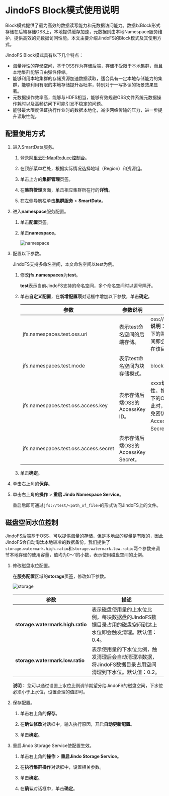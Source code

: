 # JindoFS Block模式使用说明

Block模式提供了最为高效的数据读写能力和元数据访问能力。数据以Block形式存储在后端存储OSS上，本地提供缓存加速，元数据则由本地Namespace服务维护，提供高效的元数据访问性能。本文主要介绍JindoFS的Block模式及其使用方式。

JindoFS Block模式具有以下几个特点：

-   海量弹性的存储空间，基于OSS作为存储后端，存储不受限于本地集群，而且本地集群能够自由弹性伸缩。
-   能够利用本地集群的存储资源加速数据读取，适合具有一定本地存储能力的集群，能够利用有限的本地存储提升吞吐率，特别对于一写多读的场景效果显著。
-   元数据操作效率高，能够与HDFS相当，能够有效规避OSS文件系统元数据操作耗时以及高频访问下可能引发不稳定的问题。
-   能够最大限度保证执行作业时的数据本地化，减少网络传输的压力，进一步提升读取性能。

## 配置使用方式

1.  进入SmartData服务。

    1.  登录[阿里云E-MapReduce控制台](https://emr.console.aliyun.com/)。

    2.  在顶部菜单栏处，根据实际情况选择地域（Region）和资源组。

    3.  单击上方的**集群管理**页签。

    4.  在**集群管理**页面，单击相应集群所在行的**详情**。

    5.  在左侧导航栏单击**集群服务** \> **SmartData**。

2.  进入**namespace**服务配置。

    1.  单击**配置**页签。

    2.  单击**namespace**。

        ![namespace](https://static-aliyun-doc.oss-cn-hangzhou.aliyuncs.com/assets/img/zh-CN/0357459951/p161094.png)

3.  配置以下参数。

    JindoFS支持多命名空间，本文命名空间以test为例。

    1.  修改**jfs.namespaces**为**test**。

        **test**表示当前JindoFS支持的命名空间，多个命名空间时以逗号隔开。

    2.  单击**自定义配置**，在**新增配置项**对话框中增加以下参数，单击**确定**。

        |参数|参数说明|示例|
        |--|----|--|
        |jfs.namespaces.test.oss.uri|表示test命名空间的后端存储。|oss://<oss\_bucket\>/<oss\_dir\>/**说明：** 推荐配置到OSS bucket下的某一个具体目录，该命名空间即会将Block模式的数据块存放在该目录下。 |
        |jfs.namespaces.test.mode|表示test命名空间为块存储模式。|block|
        |jfs.namespaces.test.oss.access.key|表示存储后端OSS的AccessKey ID。|xxxx**说明：** 考虑到性能和稳定性，推荐使用同账户、同Region下的OSS bucket作为存储后端，此时，E-MapReduce集群能够免密访问OSS，无需配置AccessKey ID和AccessKey Secret。 |
        |jfs.namespaces.test.oss.access.secret|表示存储后端OSS的AccessKey Secret。|

    3.  单击**确定**。

4.  单击右上角的**保存**。

5.  单击右上角的**操作** \> **重启 Jindo Namespace Service**。

    重启后即可通过`jfs://test/<path_of_file>`的形式访问JindoFS上的文件。


## 磁盘空间水位控制

JindoFS后端基于OSS，可以提供海量的存储，但是本地盘的容量是有限的，因此JindoFS会自动淘汰本地较冷的数据备份。我们提供了`storage.watermark.high.ratio`和`storage.watermark.low.ratio`两个参数来调节本地存储的使用容量，值均为0～1的小数，表示使用磁盘空间的比例。

1.  修改磁盘水位配置。

    在**服务配置**区域的**storage**页签，修改如下参数。

    ![storage](https://static-aliyun-doc.oss-cn-hangzhou.aliyuncs.com/assets/img/zh-CN/0257459951/p161207.png)

    |参数|描述|
    |--|--|
    |**storage.watermark.high.ratio**|表示磁盘使用量的上水位比例，每块数据盘的JindoFS数据目录占用的磁盘空间到达上水位即会触发清理。默认值：0.4。|
    |**storage.watermark.low.ratio**|表示使用量的下水位比例，触发清理后会自动清理冷数据，将JindoFS数据目录占用空间清理到下水位。默认值：0.2。|

    **说明：** 您可以通过设置上水位比例调节期望分给JindoFS的磁盘空间，下水位必须小于上水位，设置合理的值即可。

2.  保存配置。

    1.  单击右上角的**保存**。

    2.  在**确认修改**对话框中，输入执行原因，开启**自动更新配置**。

    3.  单击**确定**。

3.  重启Jindo Storage Service使配置生效。

    1.  单击右上角的**操作** \> **重启Jindo Storage Service**。

    2.  在**执行集群操作**对话框中，设置相关参数。

    3.  单击**确定**。

    4.  在**确认**对话框中，单击**确定**。


